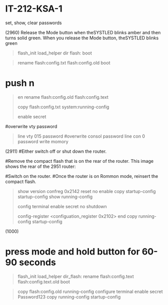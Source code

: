 # IT-212-KSA-1
set, show, clear passwords

(2960)
Release the Mode button when theSYSTLED blinks amber and then turns solid green. When you release the Mode button, theSYSTLED blinks green

>flash_init
>load_helper
>dir flash:
>boot

>rename flash:config.txt flash:config.old
>boot
# push n
>en
>rename flash:config.old flash:config.text
>
>copy flash:config.txt system:running-config
>
>enable secret <password>
>
#overwrite vty password
>line vty 015
>password <enter password>
#overwrite consol password
>line con 0
>password <new password>
>write momory

(2911)
#Either switch off or shut down the router.

#Remove the compact flash that is on the rear of the router. This image shows the rear of the 2951 router:

#Switch on the router.
#Once the router is on Rommon mode, reinsert the compact flash.
>show version
> confreg 0x2142
> reset
> no
> enable
> copy startup-config startup-config
> show running-config
>
> config terminal
> enable secret <password>
>no shutdown
>
> config-register <configuation_register 0x2102>
> end
> copy running-config startup-config


(1000)

# press mode and hold button for 60-90 seconds 
>flash_init
>load_helper
>dir_flash:
>rename flash:config.text flash:config.text.old
>boot

>copy flash:config.old running-config
>configure terminal
>enable secret Password123
>copy running-config startup-config


